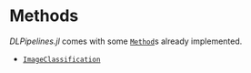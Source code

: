 # Methods

*DLPipelines.jl* comes with some [`Method`](#)s already implemented.

- [`ImageClassification`](./imageclassification.jl)